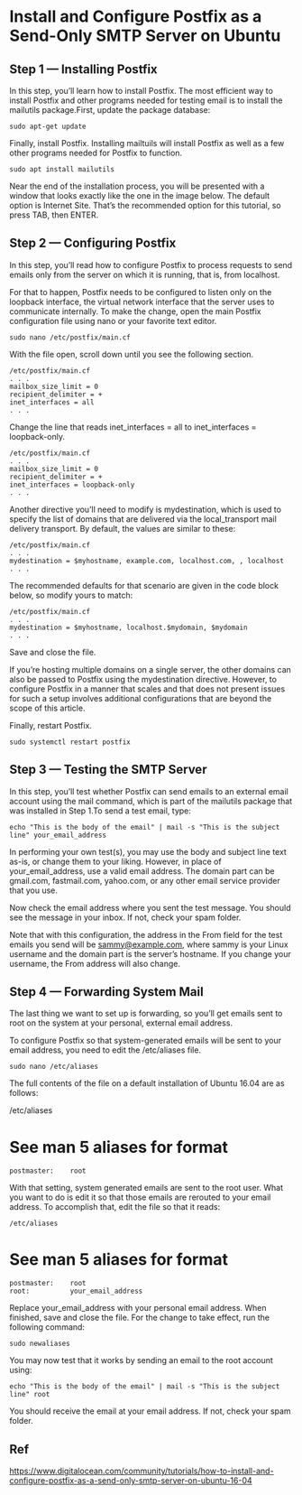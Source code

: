 
# Install and Configure Postfix as a Send-Only SMTP Server on Ubuntu 

## Step 1 — Installing Postfix
In this step, you’ll learn how to install Postfix. The most efficient way to install Postfix and other programs needed for testing email is to install the mailutils package.First, update the package database:

    sudo apt-get update
 
Finally, install Postfix. Installing mailtuils will install Postfix as well as a few other programs needed for Postfix to function.

    sudo apt install mailutils
 
Near the end of the installation process, you will be presented with a window that looks exactly like the one in the image below. The default option is Internet Site. That’s the recommended option for this tutorial, so press TAB, then ENTER.

## Step 2 — Configuring Postfix
In this step, you’ll read how to configure Postfix to process requests to send emails only from the server on which it is running, that is, from localhost.

For that to happen, Postfix needs to be configured to listen only on the loopback interface, the virtual network interface that the server uses to communicate internally. To make the change, open the main Postfix configuration file using nano or your favorite text editor.

    sudo nano /etc/postfix/main.cf
 
With the file open, scroll down until you see the following section.

    /etc/postfix/main.cf
    . . .
    mailbox_size_limit = 0
    recipient_delimiter = +
    inet_interfaces = all
    . . .
 
Change the line that reads inet_interfaces = all to inet_interfaces = loopback-only.

    /etc/postfix/main.cf
    . . .
    mailbox_size_limit = 0
    recipient_delimiter = +
    inet_interfaces = loopback-only
    . . .
 
Another directive you’ll need to modify is mydestination, which is used to specify the list of domains that are delivered via the local_transport mail delivery transport. By default, the values are similar to these:

    /etc/postfix/main.cf
    . . .
    mydestination = $myhostname, example.com, localhost.com, , localhost
    . . .
The recommended defaults for that scenario are given in the code block below, so modify yours to match:

    /etc/postfix/main.cf
    . . .
    mydestination = $myhostname, localhost.$mydomain, $mydomain
    . . .

Save and close the file.

If you’re hosting multiple domains on a single server, the other domains can also be passed to Postfix using the mydestination directive. However, to configure Postfix in a manner that scales and that does not present issues for such a setup involves additional configurations that are beyond the scope of this article.

Finally, restart Postfix.

    sudo systemctl restart postfix
## Step 3 — Testing the SMTP Server
In this step, you’ll test whether Postfix can send emails to an external email account using the mail command, which is part of the mailutils package that was installed in Step 1.To send a test email, type:

    echo "This is the body of the email" | mail -s "This is the subject line" your_email_address
 
In performing your own test(s), you may use the body and subject line text as-is, or change them to your liking. However, in place of your_email_address, use a valid email address. The domain part can be gmail.com, fastmail.com, yahoo.com, or any other email service provider that you use.

Now check the email address where you sent the test message. You should see the message in your inbox. If not, check your spam folder.

Note that with this configuration, the address in the From field for the test emails you send will be sammy@example.com, where sammy is your Linux username and the domain part is the server’s hostname. If you change your username, the From address will also change.

## Step 4 — Forwarding System Mail
The last thing we want to set up is forwarding, so you’ll get emails sent to root on the system at your personal, external email address.

To configure Postfix so that system-generated emails will be sent to your email address, you need to edit the /etc/aliases file.

    sudo nano /etc/aliases
 
The full contents of the file on a default installation of Ubuntu 16.04 are as follows:

/etc/aliases
# See man 5 aliases for format
    postmaster:    root
 
With that setting, system generated emails are sent to the root user. What you want to do is edit it so that those emails are rerouted to your email address. To accomplish that, edit the file so that it reads:

    /etc/aliases
# See man 5 aliases for format
    postmaster:    root
    root:          your_email_address
Replace your_email_address with your personal email address. When finished, save and close the file. For the change to take effect, run the following command:

    sudo newaliases
 
You may now test that it works by sending an email to the root account using:

    echo "This is the body of the email" | mail -s "This is the subject line" root
 
You should receive the email at your email address. If not, check your spam folder.








## Ref


https://www.digitalocean.com/community/tutorials/how-to-install-and-configure-postfix-as-a-send-only-smtp-server-on-ubuntu-16-04
